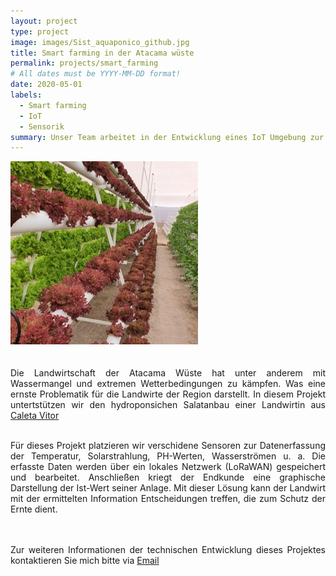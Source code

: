 ```yaml
---
layout: project
type: project
image: images/Sist_aquaponico_github.jpg
title: Smart farming in der Atacama wüste
permalink: projects/smart_farming
# All dates must be YYYY-MM-DD format!
date: 2020-05-01
labels:
  - Smart farming
  - IoT
  - Sensorik
summary: Unser Team arbeitet in der Entwicklung eines IoT Umgebung zur Messdatenerfassung eines hydroponischen Salatanbaus in der Atacama Wüste in Chile.
---
```


<div class="ui small rounded images">
  <img class="ui image" src="../images/Sist_aquaponico_github.jpg">
  
</div>


<div style="text-align: justify"> 
</br></br>
Die Landwirtschaft der Atacama Wüste hat unter anderem mit Wassermangel und extremen Wetterbedingungen zu kämpfen. Was eine ernste Problematik für die Landwirte der Region darstellt. In diesem Projekt untertstützen wir den hydroponsichen Salatanbau einer Landwirtin aus <a href="https://en.wikipedia.org/wiki/Caleta_V%C3%ADtor">Caleta Vitor</a></br></br>

Für dieses Projekt platzieren wir verschidene Sensoren zur Datenerfassung der Temperatur, Solarstrahlung, PH-Werten, Wasserströmen u. a. Die erfasste Daten werden über ein lokales Netzwerk (LoRaWAN) gespeichert und bearbeitet. Anschließen kriegt der Endkunde eine graphische Darstellung der Ist-Wert seiner Anlage. Mit dieser Lösung kann der Landwirt mit der ermittelten Information Entscheidungen treffen, die zum Schutz der Ernte dient.

</br></br>
Zur weiteren Informationen der technischen Entwicklung dieses Projektes kontaktieren Sie mich bitte via <a href="mailto:franco.perez.montt@gmail.com">Email</a>  
 </div> 




